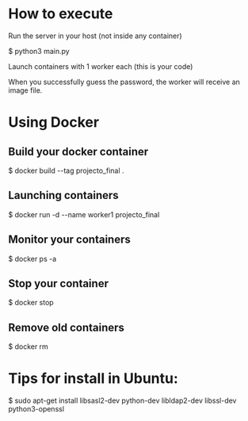 # How to execute

Run the server in your host (not inside any container)

$ python3 main.py

Launch containers with 1 worker each (this is your code)

When you successfully guess the password, the worker will receive an image file.

# Using Docker

## Build your docker container

$ docker build --tag projecto_final .

## Launching containers

$ docker run -d --name worker1 projecto_final

## Monitor your containers

$ docker ps -a

## Stop your container

$ docker stop <container id>

## Remove old containers

$ docker rm <container id>

# Tips for install in Ubuntu:

$ sudo apt-get install libsasl2-dev python-dev libldap2-dev libssl-dev python3-openssl
